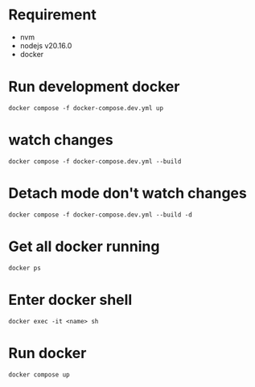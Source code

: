# Requirement
- nvm
- nodejs v20.16.0
- docker

# Run development docker
```docker compose -f docker-compose.dev.yml up```

# watch changes
```docker compose -f docker-compose.dev.yml --build```

# Detach mode don't watch changes
```docker compose -f docker-compose.dev.yml --build -d```

# Get all docker running
```docker ps```

# Enter docker shell
```docker exec -it <name> sh```

# Run docker
```docker compose up```

